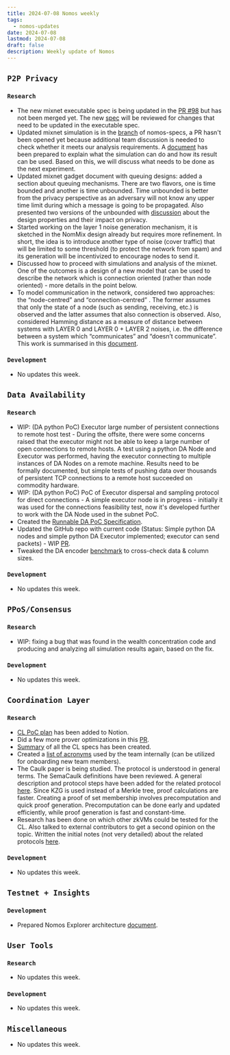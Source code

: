 ```yaml
---
title: 2024-07-08 Nomos weekly
tags:
  - nomos-updates
date: 2024-07-08
lastmod: 2024-07-08
draft: false
description: Weekly update of Nomos
---
```

## `P2P Privacy`

### `Research`

- The new mixnet executable spec is being updated in the [PR #98](https://github.com/logos-co/nomos-specs/pull/98) but has not been merged yet. The new [spec](https://www.notion.so/NomMix-Peer-to-Peer-Mix-Network-over-Gossip-Channel-11e9c70a656d4ff1858bc46a715f4c59) will be reviewed for changes that need to be updated in the executable spec.
- Updated mixnet simulation is in the [branch](https://github.com/logos-co/nomos-specs/tree/mixnet-v2-sim-fin/mixnet/sim) of nomos-specs, a PR hasn't been opened yet because additional team discussion is needed to check whether it meets our analysis requirements. A [document](https://www.notion.so/NomMix-Sim-Getting-Started-ee0e2191f4e7437e93976aff2627d7ce?pvs=4) has been prepared to explain what the simulation can do and how its result can be used. Based on this, we will discuss what needs to be done as the next experiment.
- Updated mixnet gadget document with queuing designs: added a section about queuing mechanisms. There are two flavors, one is time bounded and another is time unbounded. Time unbounded is better from the privacy perspective as an adversary will not know any upper time limit during which a message is going to be propagated. Also presented two versions of the unbounded with [discussion](https://www.notion.so/NomMix-Peer-to-Peer-Mix-Network-over-Gossip-Channel-11e9c70a656d4ff1858bc46a715f4c59?pvs=4) about the design properties and their impact on privacy.
- Started working on the layer 1 noise generation mechanism, it is sketched in the NomMix design already but requires more refinement. In short, the idea is to introduce another type of noise (cover traffic) that will be limited to some threshold (to protect the network from spam) and its generation will be incentivized to encourage nodes to send it.
- Discussed how to proceed with simulations and analysis of the mixnet. One of the outcomes is a design of a new model that can be used to describe the network which is connection oriented (rather than node oriented) - more details in the point below.
- To model communication in the network, considered two approaches: the “node-centred” and “connection-centred” . The former assumes that only the state of a node (such as sending, receiving, etc.) is observed and the latter assumes that also connection is observed. Also, considered Hamming distance as a measure of distance between systems with LAYER 0 and LAYER 0 + LAYER 2 noises, i.e. the difference between a system which “communicates” and “doesn’t communicate”. This work is summarised in this [document](https://www.notion.so/Analysis-of-the-NomMix-anonymous-communication-AC-system-c97d73a7b8894cf7830e8345f0cc37a4?pvs=4).

### `Development`

- No updates this week.

## `Data Availability`

### `Research`

- WIP: (DA python PoC) Executor large number of persistent connections to remote host test - During the offsite, there were some concerns raised that the executor might not be able to keep a large number of open connections to remote hosts. A test using a python DA Node and Executor was performed, having the executor connecting to multiple instances of DA Nodes on a remote machine. Results need to be formally documented, but simple tests of pushing data over thousands of persistent TCP connections to a remote host succeeded on commodity hardware.
- WIP: (DA python PoC) PoC of Executor dispersal and sampling protocol for direct connections - A simple executor node is in progress - initially it was used for the connections feasibility test, now it's developed further to work with the DA Node used in the subnet PoC.
- Created the [Runnable DA PoC Specification](https://www.notion.so/Runnable-DA-PoC-Specification-50f204f2ff0a41d09de4926962bbb4ef?d=9e9677e5536a46d49fe95f366b7c3320#308624c50f1a42769b6c142976999483).
- Updated the GitHub repo with current code (Status: Simple python DA nodes and simple python DA Executor implemented; executor can send packets) - WIP [PR](https://github.com/logos-co/nomos-specs/pull/99).
- Tweaked the DA encoder [benchmark](https://github.com/logos-co/nomos-node/pull/671) to cross-check data & column sizes.

### `Development`

- No updates this week.

## `PPoS/Consensus`

### `Research`

- WIP: fixing a bug that was found in the wealth concentration code and producing and analyzing all simulation results again, based on the fix.

### `Development`

- No updates this week.

## `Coordination Layer`

### `Research`

- [CL PoC plan](https://www.notion.so/CL-v0-1-5694d30538de45588a63b94ebac17105?pvs=4) has been added to Notion.
- Did a few more prover optimizations in this [PR](https://github.com/logos-co/nomos-specs/pull/93 "https://github.com/logos-co/nomos-specs/pull/93").
- [Summary](https://www.notion.so/Summary-of-CL-specs-03f6a14ee35448ccb2c7caa45a6d8d93) of all the CL specs has been created.
- Created a [list of acronyms](https://www.notion.so/Acronyms-83e0ed649080401088fd646904849154) used by the team internally (can be utilized for onboarding new team members).
- The Caulk paper is being studied. The protocol is understood in general terms. The SemaCaulk definitions have been reviewed. A general description and protocol steps have been added for the related protocol [here](https://www.notion.so/Proof-of-Validator-34b6446555004385bf5cef4a002b6201 "https://www.notion.so/Proof-of-Validator-34b6446555004385bf5cef4a002b6201"). Since KZG is used instead of a Merkle tree, proof calculations are faster. Creating a proof of set membership involves precomputation and quick proof generation. Precomputation can be done early and updated efficiently, while proof generation is fast and constant-time.
- Research has been done on which other zkVMs could be tested for the CL. Also talked to external contributors to get a second opinion on the topic. Written the initial notes (not very detailed) about the related protocols [here](https://www.notion.so/Possible-ZKVM-s-for-CL-Design-310996a4924149b986f28ed7d387a363).

### `Development`

- No updates this week.

## `Testnet + Insights`

### `Development`

- Prepared Nomos Explorer architecture [document](https://www.notion.so/Nomos-Explorer-Architecture-e14b277747944e4f995ae44e60fcbf3d).

## `User Tools`

### `Research`

- No updates this week.

### `Development`

- No updates this week.

## `Miscellaneous`

- No updates this week.